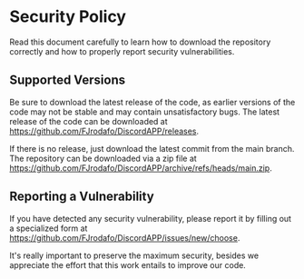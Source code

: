 # Security Policy

Read this document carefully to learn how to download the repository correctly and how to properly report security vulnerabilities.

## Supported Versions

Be sure to download the latest release of the code, as earlier versions of the code may not be stable and may contain unsatisfactory bugs. The latest release of the code can be downloaded at https://github.com/FJrodafo/DiscordAPP/releases.

If there is no release, just download the latest commit from the main branch. The repository can be downloaded via a zip file at https://github.com/FJrodafo/DiscordAPP/archive/refs/heads/main.zip.

## Reporting a Vulnerability

If you have detected any security vulnerability, please report it by filling out a specialized form at https://github.com/FJrodafo/DiscordAPP/issues/new/choose.

It's really important to preserve the maximum security, besides we appreciate the effort that this work entails to improve our code.
